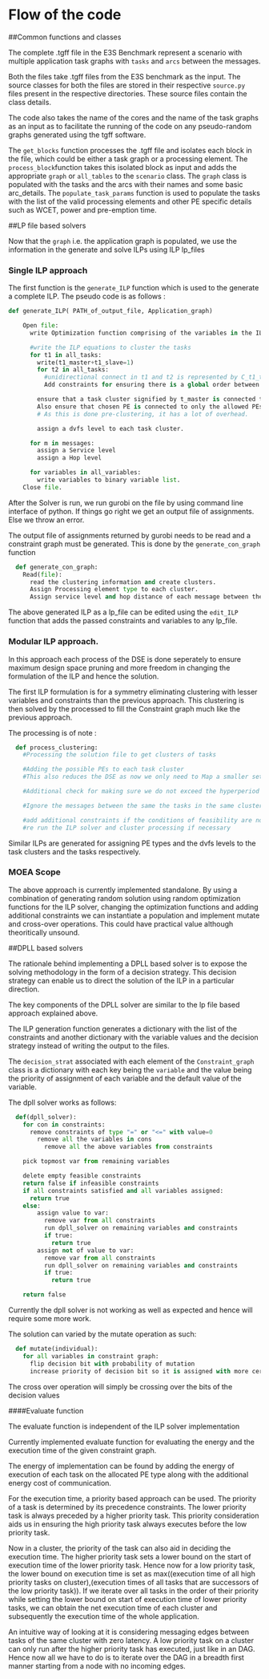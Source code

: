 # Flow of the code

##Common functions and classes

The complete .tgff file in the E3S Benchmark represent a scenario with multiple application task graphs with `tasks` and `arcs` between the messages.

Both the files take .tgff files from the E3S benchmark as the input.
The source classes for both the files are stored in their respective `source.py` files present in the respective directories. These source files contain the class details.

The code also takes the name of the cores and the name of the task graphs as an input as to facilitate the running of the code on any pseudo-random graphs generated using the tgff software.

The `get_blocks` function processes the .tgff file and isolates each block in the file, which could be either a task graph or a processing element.
The `process_block`function takes this isolated block as input and adds the appropriate `graph` or `all_tables` to the `scenario` class.
The `graph` class is populated with the tasks and the arcs with their names and some basic arc_details.
The `populate_task_params` function is used to populate the tasks with the list of the valid processing elements and other PE specific details such as WCET, power and pre-emption time.

##LP file based solvers

Now that the `graph` i.e. the application graph is populated, we use the information in the generate and solve ILPs using ILP lp_files

### Single ILP approach

The first function is the `generate_ILP` function which is used to the generate a complete ILP. The pseudo code is as follows :

```python
def generate_ILP( PATH_of_output_file, Application_graph)

    Open file:
      write Optimization function comprising of the variables in the ILP

      #write the ILP equations to cluster the tasks
      for t1 in all_tasks:
        write(t1_master+t1_slave=1)
        for t2 in all_tasks:
          #unidirectional connect in t1 and t2 is represented by C_t1_t2 directed from t2 to t1.
          Add constraints for ensuring there is a global order between the tasks.

        ensure that a task cluster signified by t_master is connected to only 1 PE.
        Also ensure that chosen PE is connected to only the allowed PEs for the given cluster.#
        # As this is done pre-clustering, it has a lot of overhead.

        assign a dvfs level to each task cluster.

      for m in messages:
        assign a Service level
        assign a Hop level

      for variables in all_variables:
        write variables to binary variable list.
    Close file.
```

After the Solver is run, we run gurobi on the file by using command line interface of python. If things go right we get an output file of assignments. Else we throw an error.

The output file of assignments returned by gurobi needs to be read and a constraint graph must be generated. This is done by the `generate_con_graph` function
```python
  def generate_con_graph:
    Read(file):
      read the clustering information and create clusters.
      Assign Processing element type to each cluster.
      Assign service level and hop distance of each message between the clusters.
```

The above generated ILP as a lp_file can be edited using the `edit_ILP` function that adds the passed constraints and variables to any lp_file.

### Modular ILP approach.
In this approach each process of the DSE is done seperately to ensure maximum design space pruning and more freedom in changing the formulation of the ILP and hence the solution.

The first ILP formulation is for a symmetry eliminating clustering with lesser variables and constraints than the previous approach. This clustering is then solved by the processed to fill the Constraint graph much like the previous approach.

The processing is of note :
```python
  def process_clustering:
    #Processing the solution file to get clusters of tasks

    #Adding the possible PEs to each task cluster
    #This also reduces the DSE as now we only need to Map a smaller set of PES to a single cluster. This saves us O(n^2) constraints and O(n) variables on an average.

    #Additional check for making sure we do not exceed the hyperperiod by clustering too many tasks on one property

    #Ignore the messages between the same the tasks in the same cluster, this also reduces the design space.

    #add additional constraints if the conditions of feasibility are not satisfied
    #re run the ILP solver and cluster processing if necessary
```
Similar ILPs are generated for assigning PE types and the dvfs levels to the task clusters and the tasks respectively.

### MOEA Scope

The above approach is currently implemented standalone.
By using a combination of generating random solution using random optimization functions for the ILP solver, changing the optimization functions and adding additional constraints we can instantiate a population and implement mutate and cross-over operations. This could have practical value although theoritically unsound.

##DPLL based solvers

The rationale behind implementing a DPLL based solver is to expose the solving methodology in the form of a decision strategy. This decision strategy can enable us to direct the solution of the ILP in a particular direction.

The key components of the DPLL solver are similar to the lp file based approach explained above.

The ILP generation function generates a dictionary with the list of the constraints and another dictionary with the variable values and the decision strategy instead of writing the output to the files.

The `decision_strat` associated with each element of the `Constraint_graph` class is a dictionary with each key being the `variable` and the value being the priority of assignment of each variable and the default value of the variable.

The dpll solver works as follows:
```python
  def(dpll_solver):
    for con in constraints:
      remove constraints of type "=" or "<=" with value=0
        remove all the variables in cons
          remove all the above variables from constraints

    pick topmost var from remaining variables

    delete empty feasible constraints
    return false if infeasible constraints
    if all constraints satisfied and all variables assigned:
      return true
    else:
        assign value to var:
          remove var from all constraints
          run dpll_solver on remaining variables and constraints
          if true:
            return true
        assign not of value to var:
          remove var from all constraints
          run dpll_solver on remaining variables and constraints
          if true:
            return true

    return false
```
Currently the dpll solver is not working as well as expected and hence will require some more work.

The solution can varied by the mutate operation as such:
```python
  def mutate(individual):
    for all variables in constraint graph:
      flip decision bit with probability of mutation
      increase priority of decision bit so it is assigned with more certainty
```
The cross over operation will simply be crossing over the bits of the decision values

####Evaluate function

The evaluate function is independent of the ILP solver implementation

Currently implemented evaluate function for evaluating the energy and the execution time of the given constraint graph.

The energy of implementation can be found by adding the energy of execution of each task on the allocated PE type along with the additional energy cost of communication.

For the execution time, a priority based approach can be used.
The priority of a task is determined by its precedence constraints. The lower priority task is always preceded by a higher priority task. This priority consideration aids us in ensuring the high priority task always executes before the low priority task.

Now in a cluster, the priority of the task can also aid in deciding the execution time. The higher priority task sets a lower bound on the start of execution time of the lower priority task. Hence now for a low priority task, the lower bound on execution time is set as max((execution time of all high priority tasks on cluster),(execution times of all tasks that are successors of the low priority task)).
If we iterate over all tasks in the order of their priority while setting the lower bound on start of execution time of lower priority tasks, we can obtain the net execution time of each cluster and subsequently the execution time of the whole application.

An intuitive way of looking at it is considering messaging edges between tasks of the same cluster with zero latency. A low priority task on a cluster can only run after the higher priority task has executed, just like in an DAG. Hence now all we have to do is to iterate over the DAG in a breadth first manner starting from a node with no incoming edges. 
